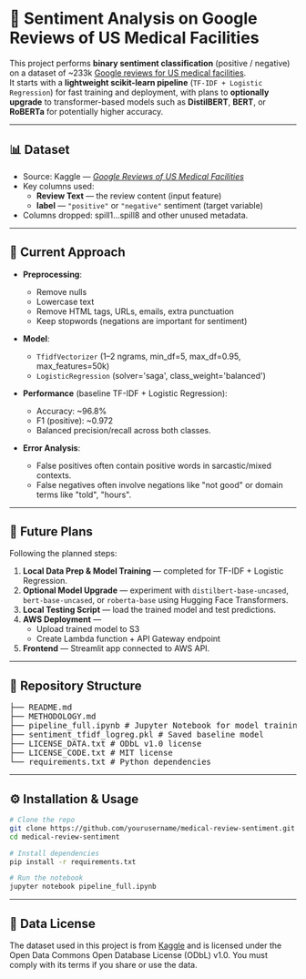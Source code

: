 # 🏥 Sentiment Analysis on Google Reviews of US Medical Facilities

This project performs **binary sentiment classification** (positive / negative) on a dataset of ~233k [Google reviews for US medical facilities]("https://www.kaggle.com/datasets/cgrowe96/google-reviews-of-us-medical-facilities").  
It starts with a **lightweight scikit-learn pipeline** (`TF-IDF + Logistic Regression`) for fast training and deployment, with plans to **optionally upgrade** to transformer-based models such as **DistilBERT**, **BERT**, or **RoBERTa** for potentially higher accuracy.

---

## 📊 Dataset
- Source: Kaggle — [*Google Reviews of US Medical Facilities*]("https://www.kaggle.com/datasets/cgrowe96/google-reviews-of-us-medical-facilities")  
- Key columns used:
  - **Review Text** — the review content (input feature)
  - **label** — `"positive"` or `"negative"` sentiment (target variable)
- Columns dropped: spill1…spill8 and other unused metadata.

---

## 🚀 Current Approach
- **Preprocessing**:
  - Remove nulls
  - Lowercase text
  - Remove HTML tags, URLs, emails, extra punctuation
  - Keep stopwords (negations are important for sentiment)
- **Model**:
  - `TfidfVectorizer` (1–2 ngrams, min_df=5, max_df=0.95, max_features=50k)
  - `LogisticRegression` (solver='saga', class_weight='balanced')
- **Performance** (baseline TF-IDF + Logistic Regression):
    - Accuracy: ~96.8%
    - F1 (positive): ~0.972
    - Balanced precision/recall across both classes.

- **Error Analysis**:
    - False positives often contain positive words in sarcastic/mixed contexts.
    - False negatives often involve negations like "not good" or domain terms like "told", "hours".

---

## 🔮 Future Plans
Following the planned steps:
1. **Local Data Prep & Model Training** — completed for TF-IDF + Logistic Regression.
2. **Optional Model Upgrade** — experiment with `distilbert-base-uncased`, `bert-base-uncased`, or `roberta-base` using Hugging Face Transformers.
3. **Local Testing Script** — load the trained model and test predictions.
4. **AWS Deployment** —  
     - Upload trained model to S3  
     - Create Lambda function + API Gateway endpoint  
5. **Frontend** — Streamlit app connected to AWS API.

---

## 📂 Repository Structure

<pre>
├── README.md
├── METHODOLOGY.md
├── pipeline_full.ipynb # Jupyter Notebook for model training & evaluation
├── sentiment_tfidf_logreg.pkl # Saved baseline model 
├── LICENSE_DATA.txt # ODbL v1.0 license
├── LICENSE_CODE.txt # MIT license
└── requirements.txt # Python dependencies
</pre>


---

## ⚙️ Installation & Usage
```bash
# Clone the repo
git clone https://github.com/yourusername/medical-review-sentiment.git
cd medical-review-sentiment

# Install dependencies
pip install -r requirements.txt

# Run the notebook
jupyter notebook pipeline_full.ipynb
```

---

## 📜 Data License
The dataset used in this project is from [Kaggle]("https://www.kaggle.com/datasets/cgrowe96/google-reviews-of-us-medical-facilities") and is licensed under the Open Data Commons Open Database License (ODbL) v1.0.
You must comply with its terms if you share or use the data.